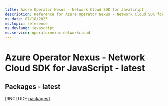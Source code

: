 ```yaml
---
title: Azure Operator Nexus - Network Cloud SDK for JavaScript
description: Reference for Azure Operator Nexus - Network Cloud SDK for JavaScript
ms.date: 07/18/2025
ms.topic: reference
ms.devlang: javascript
ms.service: operatornexus-networkcloud
---
```

# Azure Operator Nexus - Network Cloud SDK for JavaScript - latest
## Packages - latest
[!INCLUDE [packages](operator-nexus---network-cloud-index.md)]
